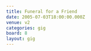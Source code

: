 ```yaml
---
title: Funeral for a Friend
date: 2005-07-03T18:00:00.000Z
venue: v2
categories: gig
board: 8
layout: gig
---
```

